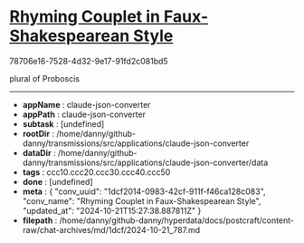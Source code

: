 # [Rhyming Couplet in Faux-Shakespearean Style](https://claude.ai/chat/1dcf2014-0983-42cf-911f-f46ca128c083)

78706e16-7528-4d32-9e17-91fd2c081bd5

plural of Proboscis

---

* **appName** : claude-json-converter
* **appPath** : claude-json-converter
* **subtask** : [undefined]
* **rootDir** : /home/danny/github-danny/transmissions/src/applications/claude-json-converter
* **dataDir** : /home/danny/github-danny/transmissions/src/applications/claude-json-converter/data
* **tags** : ccc10.ccc20.ccc30.ccc40.ccc50
* **done** : [undefined]
* **meta** : {
  "conv_uuid": "1dcf2014-0983-42cf-911f-f46ca128c083",
  "conv_name": "Rhyming Couplet in Faux-Shakespearean Style",
  "updated_at": "2024-10-21T15:27:38.887811Z"
}
* **filepath** : /home/danny/github-danny/hyperdata/docs/postcraft/content-raw/chat-archives/md/1dcf/2024-10-21_787.md